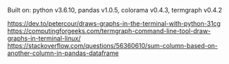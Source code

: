 Built on:
  python v3.6.10, 
  pandas v1.0.5, 
  colorama v0.4.3, 
  termgraph v0.4.2



https://dev.to/petercour/draws-graphs-in-the-terminal-with-python-31cg
https://computingforgeeks.com/termgraph-command-line-tool-draw-graphs-in-terminal-linux/
https://stackoverflow.com/questions/56360610/sum-column-based-on-another-column-in-pandas-dataframe
